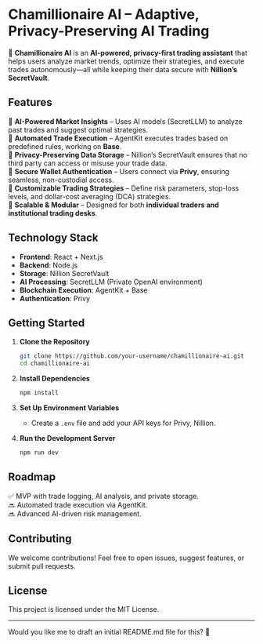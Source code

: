 # **Chamillionaire AI – Adaptive, Privacy-Preserving AI Trading**

🚀 **Chamillionaire AI** is an **AI-powered, privacy-first trading assistant** that helps users analyze market trends, optimize their strategies, and execute trades autonomously—all while keeping their data secure with **Nillion’s SecretVault**.

## **Features**

🔹 **AI-Powered Market Insights** – Uses AI models (SecretLLM) to analyze past trades and suggest optimal strategies.  
🔹 **Automated Trade Execution** – AgentKit executes trades based on predefined rules, working on **Base**.  
🔹 **Privacy-Preserving Data Storage** – Nillion’s SecretVault ensures that no third party can access or misuse your trade data.  
🔹 **Secure Wallet Authentication** – Users connect via **Privy**, ensuring seamless, non-custodial access.  
🔹 **Customizable Trading Strategies** – Define risk parameters, stop-loss levels, and dollar-cost averaging (DCA) strategies.  
🔹 **Scalable & Modular** – Designed for both **individual traders and institutional trading desks**.

## **Technology Stack**

- **Frontend**: React + Next.js
- **Backend**: Node.js
- **Storage**: Nillion SecretVault
- **AI Processing**: SecretLLM (Private OpenAI environment)
- **Blockchain Execution**: AgentKit + Base
- **Authentication**: Privy

## **Getting Started**

1. **Clone the Repository**

   ```bash
   git clone https://github.com/your-username/chamillionaire-ai.git
   cd chamillionaire-ai
   ```

2. **Install Dependencies**

   ```bash
   npm install
   ```

3. **Set Up Environment Variables**

   - Create a `.env` file and add your API keys for Privy, Nillion.

4. **Run the Development Server**
   ```bash
   npm run dev
   ```

## **Roadmap**

✅ MVP with trade logging, AI analysis, and private storage.  
🔜 Automated trade execution via AgentKit.  
🔜 Advanced AI-driven risk management.

## **Contributing**

We welcome contributions! Feel free to open issues, suggest features, or submit pull requests.

## **License**

This project is licensed under the MIT License.

---

Would you like me to draft an initial README.md file for this? 🚀
